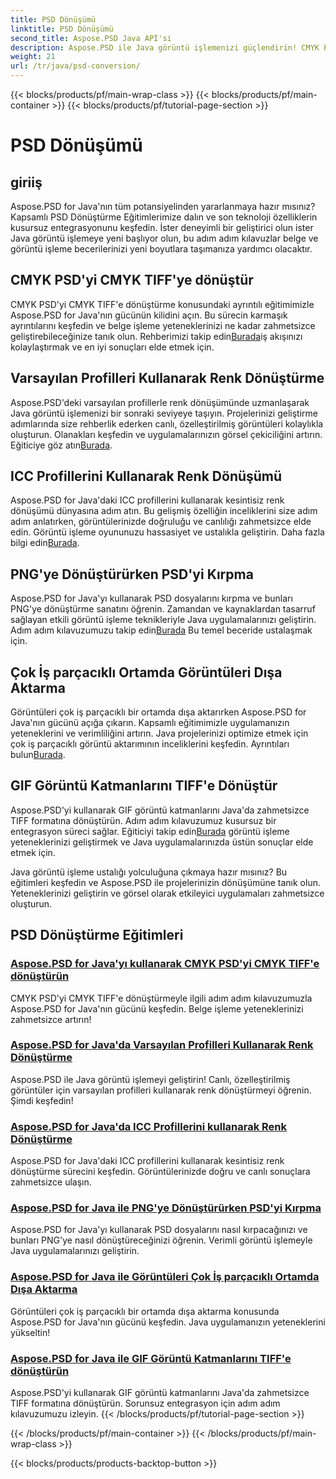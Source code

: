 ```yaml
---
title: PSD Dönüşümü
linktitle: PSD Dönüşümü
second_title: Aspose.PSD Java API'si
description: Aspose.PSD ile Java görüntü işlemenizi güçlendirin! CMYK PSD'yi CMYK TIFF'e dönüştürmeyi, ana renk dönüştürmeyi, PSD dosyalarını kırpmayı ve daha fazlasını öğrenin.
weight: 21
url: /tr/java/psd-conversion/
---
```


{{< blocks/products/pf/main-wrap-class >}}
{{< blocks/products/pf/main-container >}}
{{< blocks/products/pf/tutorial-page-section >}}

# PSD Dönüşümü

## giriiş

Aspose.PSD for Java'nın tüm potansiyelinden yararlanmaya hazır mısınız? Kapsamlı PSD Dönüştürme Eğitimlerimize dalın ve son teknoloji özelliklerin kusursuz entegrasyonunu keşfedin. İster deneyimli bir geliştirici olun ister Java görüntü işlemeye yeni başlıyor olun, bu adım adım kılavuzlar belge ve görüntü işleme becerilerinizi yeni boyutlara taşımanıza yardımcı olacaktır.

## CMYK PSD'yi CMYK TIFF'ye dönüştür
 CMYK PSD'yi CMYK TIFF'e dönüştürme konusundaki ayrıntılı eğitimimizle Aspose.PSD for Java'nın gücünün kilidini açın. Bu sürecin karmaşık ayrıntılarını keşfedin ve belge işleme yeteneklerinizi ne kadar zahmetsizce geliştirebileceğinize tanık olun. Rehberimizi takip edin[Burada](./cmyk-psd-to-cmyk-tiff/)iş akışınızı kolaylaştırmak ve en iyi sonuçları elde etmek için.

## Varsayılan Profilleri Kullanarak Renk Dönüştürme
 Aspose.PSD'deki varsayılan profillerle renk dönüşümünde uzmanlaşarak Java görüntü işlemenizi bir sonraki seviyeye taşıyın. Projelerinizi geliştirme adımlarında size rehberlik ederken canlı, özelleştirilmiş görüntüleri kolaylıkla oluşturun. Olanakları keşfedin ve uygulamalarınızın görsel çekiciliğini artırın. Eğiticiye göz atın[Burada](./color-conversion-default-profiles/).

## ICC Profillerini Kullanarak Renk Dönüşümü
 Aspose.PSD for Java'daki ICC profillerini kullanarak kesintisiz renk dönüşümü dünyasına adım atın. Bu gelişmiş özelliğin inceliklerini size adım adım anlatırken, görüntülerinizde doğruluğu ve canlılığı zahmetsizce elde edin. Görüntü işleme oyununuzu hassasiyet ve ustalıkla geliştirin. Daha fazla bilgi edin[Burada](./color-conversion-icc-profiles/).

## PNG'ye Dönüştürürken PSD'yi Kırpma
Aspose.PSD for Java'yı kullanarak PSD dosyalarını kırpma ve bunları PNG'ye dönüştürme sanatını öğrenin. Zamandan ve kaynaklardan tasarruf sağlayan etkili görüntü işleme teknikleriyle Java uygulamalarınızı geliştirin. Adım adım kılavuzumuzu takip edin[Burada](./cropping-psd-converting-png/) Bu temel beceride ustalaşmak için.

## Çok İş parçacıklı Ortamda Görüntüleri Dışa Aktarma
 Görüntüleri çok iş parçacıklı bir ortamda dışa aktarırken Aspose.PSD for Java'nın gücünü açığa çıkarın. Kapsamlı eğitimimizle uygulamanızın yeteneklerini ve verimliliğini artırın. Java projelerinizi optimize etmek için çok iş parçacıklı görüntü aktarımının inceliklerini keşfedin. Ayrıntıları bulun[Burada](./export-images-multi-thread/).

## GIF Görüntü Katmanlarını TIFF'e Dönüştür
 Aspose.PSD'yi kullanarak GIF görüntü katmanlarını Java'da zahmetsizce TIFF formatına dönüştürün. Adım adım kılavuzumuz kusursuz bir entegrasyon süreci sağlar. Eğiticiyi takip edin[Burada](./gif-image-layers-to-tiff/) görüntü işleme yeteneklerinizi geliştirmek ve Java uygulamalarınızda üstün sonuçlar elde etmek için.

Java görüntü işleme ustalığı yolculuğuna çıkmaya hazır mısınız? Bu eğitimleri keşfedin ve Aspose.PSD ile projelerinizin dönüşümüne tanık olun. Yeteneklerinizi geliştirin ve görsel olarak etkileyici uygulamaları zahmetsizce oluşturun. 
## PSD Dönüştürme Eğitimleri
### [Aspose.PSD for Java'yı kullanarak CMYK PSD'yi CMYK TIFF'e dönüştürün](./cmyk-psd-to-cmyk-tiff/)
CMYK PSD'yi CMYK TIFF'e dönüştürmeyle ilgili adım adım kılavuzumuzla Aspose.PSD for Java'nın gücünü keşfedin. Belge işleme yeteneklerinizi zahmetsizce artırın!
### [Aspose.PSD for Java'da Varsayılan Profilleri Kullanarak Renk Dönüştürme](./color-conversion-default-profiles/)
Aspose.PSD ile Java görüntü işlemeyi geliştirin! Canlı, özelleştirilmiş görüntüler için varsayılan profilleri kullanarak renk dönüştürmeyi öğrenin. Şimdi keşfedin!
### [Aspose.PSD for Java'da ICC Profillerini kullanarak Renk Dönüştürme](./color-conversion-icc-profiles/)
Aspose.PSD for Java'daki ICC profillerini kullanarak kesintisiz renk dönüştürme sürecini keşfedin. Görüntülerinizde doğru ve canlı sonuçlara zahmetsizce ulaşın.
### [Aspose.PSD for Java ile PNG'ye Dönüştürürken PSD'yi Kırpma](./cropping-psd-converting-png/)
Aspose.PSD for Java'yı kullanarak PSD dosyalarını nasıl kırpacağınızı ve bunları PNG'ye nasıl dönüştüreceğinizi öğrenin. Verimli görüntü işlemeyle Java uygulamalarınızı geliştirin.
### [Aspose.PSD for Java ile Görüntüleri Çok İş parçacıklı Ortamda Dışa Aktarma](./export-images-multi-thread/)
Görüntüleri çok iş parçacıklı bir ortamda dışa aktarma konusunda Aspose.PSD for Java'nın gücünü keşfedin. Java uygulamanızın yeteneklerini yükseltin!
### [Aspose.PSD for Java ile GIF Görüntü Katmanlarını TIFF'e dönüştürün](./gif-image-layers-to-tiff/)
Aspose.PSD'yi kullanarak GIF görüntü katmanlarını Java'da zahmetsizce TIFF formatına dönüştürün. Sorunsuz entegrasyon için adım adım kılavuzumuzu izleyin.
{{< /blocks/products/pf/tutorial-page-section >}}

{{< /blocks/products/pf/main-container >}}
{{< /blocks/products/pf/main-wrap-class >}}

{{< blocks/products/products-backtop-button >}}
